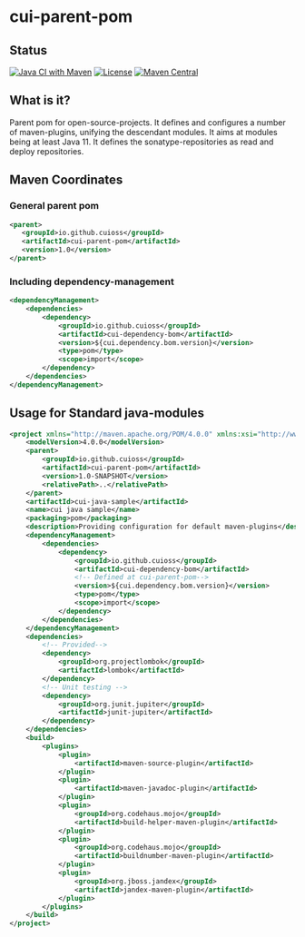 # cui-parent-pom

## Status
[![Java CI with Maven](https://github.com/cuioss/cui-parent-pom/actions/workflows/maven.yml/badge.svg)](https://github.com/cuioss/cui-parent-pom/actions/workflows/maven.yml)
[![License](http://img.shields.io/:license-apache-blue.svg)](http://www.apache.org/licenses/LICENSE-2.0.html)
[![Maven Central](https://maven-badges.herokuapp.com/maven-central/io.github.cuioss/cui-parent-pom/badge.svg)](https://maven-badges.herokuapp.com/maven-central/io.github.cuioss/cui-parent-pom)

## What is it?
Parent pom for open-source-projects. It defines and configures a number of maven-plugins, unifying the descendant modules.
It aims at modules being at least Java 11. It defines the sonatype-repositories as read and deploy repositories.

## Maven Coordinates
### General parent pom
```xml
<parent>
   <groupId>io.github.cuioss</groupId>
   <artifactId>cui-parent-pom</artifactId>
   <version>1.0</version>
</parent>
```

### Including dependency-management
```xml
<dependencyManagement>
    <dependencies>
        <dependency>
            <groupId>io.github.cuioss</groupId>
            <artifactId>cui-dependency-bom</artifactId>
            <version>${cui.dependency.bom.version}</version>
            <type>pom</type>
            <scope>import</scope>
        </dependency>
    </dependencies>
</dependencyManagement>
```
## Usage for Standard java-modules
```xml
<project xmlns="http://maven.apache.org/POM/4.0.0" xmlns:xsi="http://www.w3.org/2001/XMLSchema-instance" xsi:schemaLocation="http://maven.apache.org/POM/4.0.0 http://maven.apache.org/xsd/maven-4.0.0.xsd">
    <modelVersion>4.0.0</modelVersion>
    <parent>
        <groupId>io.github.cuioss</groupId>
        <artifactId>cui-parent-pom</artifactId>
        <version>1.0-SNAPSHOT</version>
        <relativePath>..</relativePath>
    </parent>
    <artifactId>cui-java-sample</artifactId>
    <name>cui java sample</name>
    <packaging>pom</packaging>
    <description>Providing configuration for default maven-plugins</description>
    <dependencyManagement>
        <dependencies>
            <dependency>
                <groupId>io.github.cuioss</groupId>
                <artifactId>cui-dependency-bom</artifactId>
                <!-- Defined at cui-parent-pom-->
                <version>${cui.dependency.bom.version}</version>
                <type>pom</type>
                <scope>import</scope>
            </dependency>
        </dependencies>
    </dependencyManagement>
    <dependencies>
        <!-- Provided-->
        <dependency>
            <groupId>org.projectlombok</groupId>
            <artifactId>lombok</artifactId>
        </dependency>
        <!-- Unit testing -->
        <dependency>
            <groupId>org.junit.jupiter</groupId>
            <artifactId>junit-jupiter</artifactId>
        </dependency>
    </dependencies>
    <build>
        <plugins>
            <plugin>
                <artifactId>maven-source-plugin</artifactId>
            </plugin>
            <plugin>
                <artifactId>maven-javadoc-plugin</artifactId>
            </plugin>
            <plugin>
                <groupId>org.codehaus.mojo</groupId>
                <artifactId>build-helper-maven-plugin</artifactId>
            </plugin>
            <plugin>
                <groupId>org.codehaus.mojo</groupId>
                <artifactId>buildnumber-maven-plugin</artifactId>
            </plugin>
            <plugin>
                <groupId>org.jboss.jandex</groupId>
                <artifactId>jandex-maven-plugin</artifactId>
            </plugin>
        </plugins>
    </build>
</project>
```
